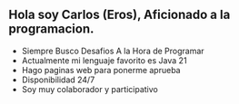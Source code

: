 ## Hola soy Carlos (Eros), Aficionado a la programacion.  

- Siempre Busco Desafios A la Hora de Programar 
- Actualmente mi lenguaje favorito es Java 21
- Hago paginas web para ponerme aprueba 
- Disponibilidad 24/7 
- Soy muy colaborador y participativo 
